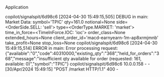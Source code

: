 Application


copilot/signalspit/6d98c6 [2024-04-30 15:49:15,505] DEBUG in main: Market Data: symbol='TPIC' qty=161.0 notional=None side=<OrderSide.SELL: 'sell'> type=<OrderType.MARKET: 'market'> time_in_force=<TimeInForce.IOC: 'ioc'> order_class=None extended_hours=None client_order_id='macd-earnyearn-1m-ap8xrmjmnb' take_profit=None stop_loss=None
copilot/signalspit/6d98c6 [2024-04-30 15:49:15,514] ERROR in main: Error processing request: {"available":"0","code":40310000,"existing_qty":"368","held_for_orders":"368","message":"insufficient qty available for order (requested: 161, available: 0)","symbol":"TPIC"}
copilot/signalspit/6d98c6 10.0.0.158 - - [30/Apr/2024 15:49:15] "POST /market HTTP/1.1" 400 -